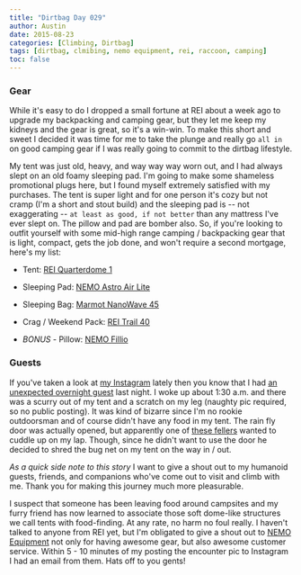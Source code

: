 ```yaml
---
title: "Dirtbag Day 029"
author: Austin
date: 2015-08-23
categories: [Climbing, Dirtbag]
tags: [dirtbag, clmibing, nemo equipment, rei, raccoon, camping]
toc: false
---
```


### Gear

While it's easy to do I dropped a small fortune at REI about a week ago to upgrade my backpacking and camping gear, but they let me keep my kidneys and the gear is great, so it's a win-win.  To make this short and sweet I decided it was time for me to take the plunge and really go ```all in``` on good camping gear if I was really going to commit to the dirtbag lifestyle.

My tent was just old, heavy, and way way way worn out, and I had always slept on an old foamy sleeping pad.  I'm going to make some shameless promotional plugs here, but I found myself extremely satisfied with my purchases.  The tent is super light and for one person it's cozy but not cramp (I'm a short and stout build) and the sleeping pad is -- not exaggerating -- ```at least as good, if not better``` than any mattress I've ever slept on.  The pillow and pad are bomber also.  So, if you're looking to outfit yourself with some mid-high range camping / backpacking gear that is light, compact, gets the job done, and won't require a second mortgage, here's my list:

* Tent:  [REI Quarterdome 1](http://www.rei.com/product/862421/rei-quarter-dome-1-tent)

* Sleeping Pad:  [NEMO Astro Air Lite](http://www.rei.com/product/866790/nemo-astro-air-lite-sleeping-pad)

* Sleeping Bag:  [Marmot NanoWave 45](http://www.rei.com/product/846001/marmot-nanowave-sleeping-bag)

* Crag / Weekend Pack: [REI Trail 40](http://www.rei.com/product/880839/rei-trail-40-pack-mens)

* *BONUS* - Pillow:  [NEMO Fillio](http://www.rei.com/product/847721/nemo-fillo-backpacking-pillow)

### Guests

If you've taken a look at [my Instagram](https://instagram.com/southeastdirtbag) lately then you know that I had [an unexpected overnight guest](https://instagram.com/p/6s8im-wDku/?taken-by=southeastdirtbag) last night.  I woke up about 1:30 a.m. and there was a scurry out of my tent and a scratch on my leg (naughty pic required, so no public posting).  It was kind of bizarre since I'm no rookie outdoorsman and of course didn't have any food in my tent.  The rain fly door was actually opened, but apparently one of [these fellers](http://www.walkingmountains.org/wp-content/uploads/2015/04/Raccoon-1.jpg) wanted to cuddle up on my lap.  Though, since he didn't want to use the door he decided to shred the bug net on my tent on the way in / out.

*As a quick side note to this story* I want to give a shout out to my humanoid guests, friends, and companions who've come out to visit and climb with me.  Thank you for making this journey much more pleasurable.

I suspect that someone has been leaving food around campsites and my furry friend has now learned to associate those soft dome-like structures we call tents with food-finding.  At any rate, no harm no foul really.  I haven't talked to anyone from REI yet, but I'm obligated to give a shout out to [NEMO Equipment](http://www.nemoequipment.com/) not only for having awesome gear, but also awesome customer service.  Within 5 - 10 minutes of my posting the encounter pic to Instagram I had an email from them.  Hats off to you gents!
